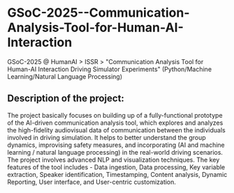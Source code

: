 # GSoC-2025--Communication-Analysis-Tool-for-Human-AI-Interaction
GSoC-2025 @ HumanAI > ISSR > "Communication Analysis Tool for Human-AI Interaction Driving Simulator Experiments" (Python/Machine Learning/Natural Language Processing)

## Description of the project:
The project basically focuses on building up of a fully-functional prototype of the AI-driven communication analysis tool, which explores and analyzes the high-fidelity audiovisual data of communication between the individuals involved in driving simulation. It helps to better understand the group dynamics, improvising safety measures, and incorporating (AI and machine learning / natural language processing) in the real-world driving scenarios. The project involves advanced NLP and visualization techniques. The key features of the tool includes - Data ingestion, Data processing, Key variable extraction, Speaker identification, Timestamping, Content analysis, Dynamic Reporting, User interface, and User-centric customization.
